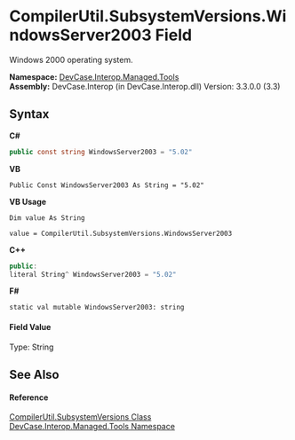 # CompilerUtil.SubsystemVersions.WindowsServer2003 Field
 

Windows 2000 operating system.

**Namespace:**&nbsp;<a href="N_DevCase_Interop_Managed_Tools">DevCase.Interop.Managed.Tools</a><br />**Assembly:**&nbsp;DevCase.Interop (in DevCase.Interop.dll) Version: 3.3.0.0 (3.3)

## Syntax

**C#**<br />
``` C#
public const string WindowsServer2003 = "5.02"
```

**VB**<br />
``` VB
Public Const WindowsServer2003 As String = "5.02"
```

**VB Usage**<br />
``` VB Usage
Dim value As String

value = CompilerUtil.SubsystemVersions.WindowsServer2003

```

**C++**<br />
``` C++
public:
literal String^ WindowsServer2003 = "5.02"
```

**F#**<br />
``` F#
static val mutable WindowsServer2003: string
```


#### Field Value
Type: String

## See Also


#### Reference
<a href="T_DevCase_Interop_Managed_Tools_CompilerUtil_SubsystemVersions">CompilerUtil.SubsystemVersions Class</a><br /><a href="N_DevCase_Interop_Managed_Tools">DevCase.Interop.Managed.Tools Namespace</a><br />